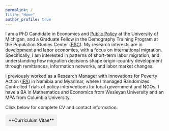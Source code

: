 ```yaml
---
permalink: /
title: "Home"
author_profile: true
---
```


I am a PhD Candidate in Economics and [Public Policy](https://fordschool.umich.edu/phd) at the University of Michigan, and a Graduate Fellow in the Demography Training Program at the Population Studies Center ([PSC](https://psc.isr.umich.edu/)). My research interests are in development and labor economics, with a focus on international migration. Specifically, I am interested in patterns of short-term labor migration, and understanding how migration decisions shape origin-country development through remittances, information networks, and labor market changes.

I previously worked as a Research Manager with Innovations for Poverty Action ([IPA](https://poverty-action.org/)) in Namibia and Myanmar, where I managed Randomized Controlled Trials of policy interventions for local government and NGOs. I have a BA in Mathematics and Economics from Wesleyan University and an MPA from Columbia University.

Click below for complete CV and contact information.

<style>
  .custom-link {
    background-color: #f0f0f0; /* Light gray */
    padding: 10px;
    display: inline-block;
    text-decoration: none !important;
    color: black;
    border-radius: 5px;
    transition: background-color 0.3s; /* Smooth transition for background color */
  }
  .custom-link:hover {
    background-color: #d0d0d0; /* Darker shade of gray */
  }
</style>

<a href="https://alexanderfertig.github.io/files/afertig_cv.pdf" class="custom-link">
    <i class="fa fa-file-alt"></i> **Curriculum Vitae**
</a>